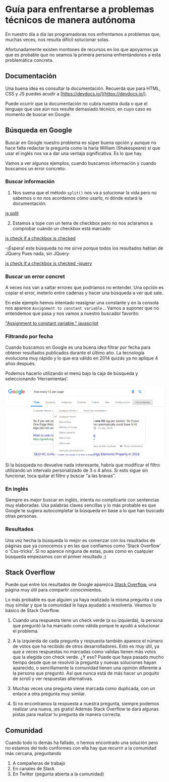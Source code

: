 # Guía para enfrentarse a problemas técnicos de manera autónoma

En nuestro día a día las programadoras nos enfrentamos a problemas que, muchas veces, nos resulta difícil solucionar solas.

Afortunadamente existen montones de recursos en los que apoyarnos ya que es probable que no seamos la primera persona enfrentándonos a esta problemática concreta.

## Documentación

Una buena idea es consultar la documentación.
Recuerda que para HTML, CSS y JS puedes acudir a [https://devdocs.io/](https://devdocs.io/).

Puede ocurrir que la documentación no cubra nuestra duda o que el lenguaje que use aún nos resulte demasiado técnico, en cuyo caso es momento de buscar en Google.

## Búsqueda en Google

Buscar en Google nuestro problema es súper buena opción y aunque no hace falta redactar la pregunta como la haría William (Shakespeare) sí que usar el inglés nos va a dar una ventaja significativa. Es lo que hay.

Vamos a ver algunos ejemplos, cuando buscamos información y cuando buscamos un error concreto:

### Buscar información
1) Nos suena que el método `split()` nos va a solucionar la vida pero no sabemos o no nos acordamos cómo usarlo, ni dónde estará la documentación:

[js split](https://www.google.com/search?hl=en&q=js%20split)

2) Estamos a tope con un tema de checkbox pero no nos aclaramos a comprobar cuándo un checkbox está marcado:

[js check if a checkbox is checked](https://www.google.com/search?hl=en&q=js%20check%20if%20a%20checkbox%20is%20checked%20)

–¡Espera! este búsqueda no me sirve porque todos los resultados hablan de JQuery
Pues nada, sin JQuery:

[js check if a checkbox is checked -jquery](https://www.google.com/search?hl=en&q=js%20check%20if%20a%20checkbox%20is%20checked%20-jquery)

### Buscar un error concret
A veces nos van a saltar errores que podríamos no entender. Una opción es copiar el error, meterlo entre cadenas y hacer una búsqueda a ver qué sale.

En este ejemplo hemos intentado reasignar una constante y en la consola nos aparece `Assignment to constant variable.`. Vamos a suponer que no entendemos que pasa y nos vamos a nuestro buscador favorito:

["Assignment to constant variable." javascript](https://www.google.com/search?hl=en&biw=1765&bih=1301&ei=nvAlXM1NsqDV8A_dubmYCg&q="Assignment+to+constant+variable."+javascript&oq="Assignment+to+constant+variable."+javascript&gs_l=psy-ab.3..0i30j0i8i30.58515.58515..59175...0.0..0.60.60.1......0....1j2..gws-wiz.5xG0VxGWq28)


### Filtrando por fecha

Cuando buscamos en Google es una buena idea filtrar por fecha para obtener resultados publicados durante el último año. La tecnología evoluciona muy rápido y lo que era válido en 2014 quizás ya no aplique 4 años después.

Podemos hacerlo utilizando el menú bajo la caja de búsqueda y seleccionando 'Herramientas'.

![Filtrar por fecha](../assets/images/guias/busqueda-por-fecha.png)

Si la búsqueda no devuelve nada interesante, habría que modificar el filtro utilizando un intervalo personalizado de 3 o 4 años. Si esto sigue sin funcionar, toca quitar el filtro y buscar "a las bravas".

### En inglés

Siempre es mejor buscar en inglés, intenta no complicarte con sentencias muy elaboradas. Usa palabras claves sencillas y lo más probable es que Google te sugiera autocompletar la búsqueda en base a lo que han buscado otras personas.

### Resultados

Una vez hecha la búsqueda lo mejor es comenzar con los resultados de páginas que ya conocemos y en las que confiamos como 'Stack Overflow' o 'Css-tricks'. Si no aparece ninguna de estas, pues como en cualquier búsqueda empezamos con el primer resultado ;)

## Stack Overflow

Puede que entre los resultados de Google aparezca [Stack Overflow](https://stackoverflow.com),
una página muy útil para compartir conocimientos.

Lo más probable es que alguien ya haya realizado la misma pregunta o una muy similar y que la comunidad le haya ayudado a resolverla. Veamos lo básico de Stack Overflow.

1. Cuando una respuesta tiene un check verde (a su izquierda), la persona que preguntó la ha marcado como válida porque le ayudó a solucionar el problema.

2. A la izquierda de cada pregunta y respuesta también aparece el número de votos que ha recibido de otros desarrolladores. Esto es muy útil, ya que a veces respuestas no marcadas como validas tienen más votos que la elegida con check verde. ¿Y eso? Puede que haya pasado mucho tiempo desde que se resolvió la pregunta y nuevas soluciones hayan aparecido, o sencillamente la comunidad tienen una opinión diferente a la persona que preguntó. Así que nunca está de más hacer un poquito de scroll y ver respuestas alternativas.

3. Muchas veces una pregunta viene marcada como duplicada, con un enlace a otra pregunta muy similar.

4. Si no encontramos la respuesta a nuestra pregunta, siempre podemos realizar una nueva, ¡es gratis! Además Stack Overflow te dará algunas pistas para realizar tu pregunta de manera correcta.

## Comunidad

Cuando todo lo demás ha fallado, o hemos encontrado una solución pero no estamos del todo conformes con ella hay que recurrir a la comunidad más cercana, preguntando

1. A compañeras de trabajo
2. En canales de Slack
3. En Twitter (pegunta abierta a la comunidad)
